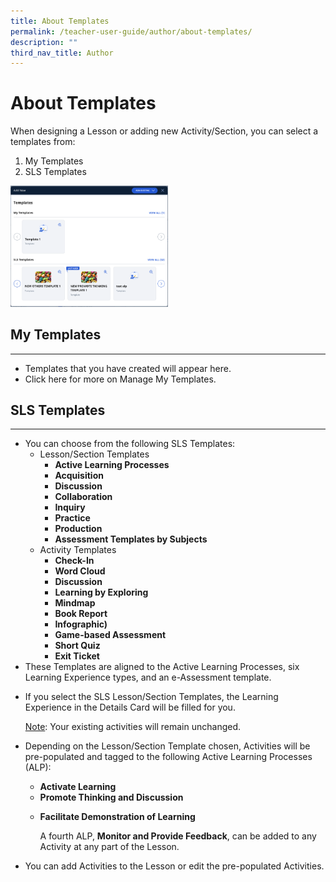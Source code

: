 ```yaml
---
title: About Templates
permalink: /teacher-user-guide/author/about-templates/
description: ""
third_nav_title: Author
---
```

<h1 id="about-templates">About Templates</h1>
<p>When designing a Lesson or adding new Activity/Section, you can select a templates from:</p>
<ol>
<li>My Templates </li>
<li>SLS Templates</li>
</ol>
<p><img style="width: 50%;" src="/images/2Teacher/AU-AboutTemplates1.png"></p>
<h2 id="my-templates">My Templates</h2>
<hr>
<ul>
<li>Templates that you have created will appear here.</li>
<li>Click here for more on Manage My Templates.</li>
</ul>
<h2 id="sls-templates">SLS Templates</h2>
<hr>
<ul>
<li>You can choose from the following SLS Templates:<ul>
<li>Lesson/Section Templates<ul>
<li><strong>Active Learning Processes</strong></li>
<li><strong>Acquisition</strong></li>
<li><strong>Discussion</strong></li>
<li><strong>Collaboration</strong></li>
<li><strong>Inquiry</strong></li>
<li><strong>Practice</strong></li>
<li><strong>Production</strong></li>
<li><strong>Assessment Templates by Subjects</strong></li>
</ul>
</li>
<li>Activity Templates<ul>
<li><strong>Check-In</strong></li>
<li><strong>Word Cloud</strong></li>
<li><strong>Discussion</strong></li>
<li><strong>Learning by Exploring</strong></li>
<li><strong>Mindmap</strong></li>
<li><strong>Book Report</strong></li>
<li><strong>Infographic)</strong></li>
<li><strong>Game-based Assessment</strong></li>
<li><strong>Short Quiz</strong></li>
<li><strong>Exit Ticket</strong></li>
</ul>
</li>
</ul>
</li>
<li>These Templates are aligned to the Active Learning Processes, six Learning Experience types, and an e-Assessment template.</li>
<li><p>If you select the SLS Lesson/Section Templates, the Learning Experience in the Details Card will be filled for you.</p>
	<p><u>Note</u>: Your existing activities will remain unchanged.</p>
</li>
<li><p>Depending on the Lesson/Section Template chosen, Activities will be pre-populated and tagged to the following Active Learning Processes (ALP):</p>
<ul>
<li><strong>Activate Learning</strong></li>
<li><strong>Promote Thinking and Discussion</strong></li>
<li><p><strong>Facilitate Demonstration of Learning</strong></p>
<p>A fourth ALP, <strong>Monitor and Provide Feedback</strong>, can be added to any Activity at any part of the Lesson.</p>
</li>
</ul>
</li>
<li><p>You can add Activities to the Lesson or edit the pre-populated Activities.</p>
</li>
</ul>